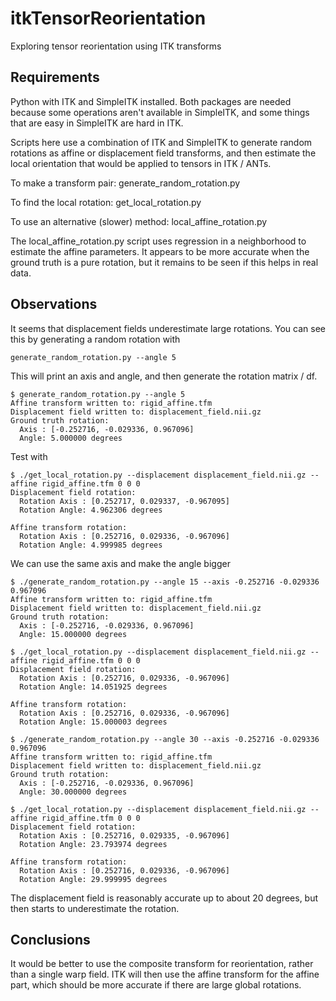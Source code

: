 # itkTensorReorientation
Exploring tensor reorientation using ITK transforms

## Requirements

Python with ITK and SimpleITK installed. Both packages are needed because some operations
aren't available in SimpleITK, and some things that are easy in SimpleITK are hard in ITK.


Scripts here use a combination of ITK and SimpleITK to generate random rotations as affine
or displacement field transforms, and then estimate the local orientation that would be
applied to tensors in ITK / ANTs.

To make a transform pair: generate_random_rotation.py

To find the local rotation: get_local_rotation.py

To use an alternative (slower) method: local_affine_rotation.py

The local_affine_rotation.py script uses regression in a neighborhood to estimate the
affine parameters. It appears to be more accurate when the ground truth is a pure
rotation, but it remains to be seen if this helps in real data.

## Observations

It seems that displacement fields underestimate large rotations. You can see this by
generating a random rotation with

```
generate_random_rotation.py --angle 5
```

This will print an axis and angle, and then generate the rotation matrix / df.

```
$ generate_random_rotation.py --angle 5
Affine transform written to: rigid_affine.tfm
Displacement field written to: displacement_field.nii.gz
Ground truth rotation:
  Axis : [-0.252716, -0.029336, 0.967096]
  Angle: 5.000000 degrees
```

Test with

```
$ ./get_local_rotation.py --displacement displacement_field.nii.gz --affine rigid_affine.tfm 0 0 0
Displacement field rotation:
  Rotation Axis : [0.252717, 0.029337, -0.967095]
  Rotation Angle: 4.962306 degrees

Affine transform rotation:
  Rotation Axis : [0.252716, 0.029336, -0.967096]
  Rotation Angle: 4.999985 degrees
```

We can use the same axis and make the angle bigger

```
$ ./generate_random_rotation.py --angle 15 --axis -0.252716 -0.029336 0.967096
Affine transform written to: rigid_affine.tfm
Displacement field written to: displacement_field.nii.gz
Ground truth rotation:
  Axis : [-0.252716, -0.029336, 0.967096]
  Angle: 15.000000 degrees

$ ./get_local_rotation.py --displacement displacement_field.nii.gz --affine rigid_affine.tfm 0 0 0
Displacement field rotation:
  Rotation Axis : [0.252716, 0.029336, -0.967096]
  Rotation Angle: 14.051925 degrees

Affine transform rotation:
  Rotation Axis : [0.252716, 0.029336, -0.967096]
  Rotation Angle: 15.000003 degrees

$ ./generate_random_rotation.py --angle 30 --axis -0.252716 -0.029336 0.967096
Affine transform written to: rigid_affine.tfm
Displacement field written to: displacement_field.nii.gz
Ground truth rotation:
  Axis : [-0.252716, -0.029336, 0.967096]
  Angle: 30.000000 degrees

$ ./get_local_rotation.py --displacement displacement_field.nii.gz --affine rigid_affine.tfm 0 0 0
Displacement field rotation:
  Rotation Axis : [0.252716, 0.029335, -0.967096]
  Rotation Angle: 23.793974 degrees

Affine transform rotation:
  Rotation Axis : [0.252716, 0.029336, -0.967096]
  Rotation Angle: 29.999995 degrees
```

The displacement field is reasonably accurate up to about 20 degrees, but then starts to
underestimate the rotation.

## Conclusions

It would be better to use the composite transform for reorientation, rather than a single
warp field. ITK will then use the affine transform for the affine part, which should be
more accurate if there are large global rotations.

